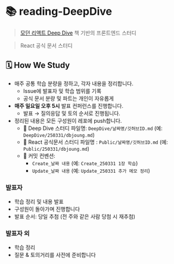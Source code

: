 # 📚 reading-DeepDive
> [모던 리액트 Deep Dive](https://product.kyobobook.co.kr/detail/S000210725203) 책 기반의 프론트엔드 스터디

> React 공식 문서 스터디

## 🗓️ How We Study

- 매주 공통 학습 분량을 정하고, 각자 내용을 정리합니다.
  - Issue에 발표자 및 학습 범위를 기록
  - 공식 문서 분량 및 파트는 개인이 자유롭게
- **매주 일요일 오후 5시** 발표 컨퍼런스를 진행합니다.
  - 발표 → 질의응답 및 토의 순서로 진행됩니다.
- 정리된 내용은 모든 구성원이 레포에 push합니다.
  - 📁 Deep Dive 스터디 파일명: `DeepDive/날짜명/깃허브ID.md` (예: `DeepDive/250331/dbjoung.md`)
  - 📁 React 공식문서 스터디 파일명 : `Public/날짜명/깃허브ID.md` (예: `Public/250331/dbjoung.md`) 
  - 📝 커밋 컨벤션:
    - `Create_날짜 내용` (예: `Create_250331 1장 학습`)
    - `Update_날짜 내용` (예: `Update_250331 추가 메모 정리`)

### 발표자
- 학습 정리 및 내용 발표
- 구성원이 돌아가며 진행합니다
- 발표 순서: 당일 추첨 (전 주와 같은 사람 당첨 시 재추첨)

### 발표자 외
- 학습 정리
- 질문 & 토의거리를 사전에 준비합니다
